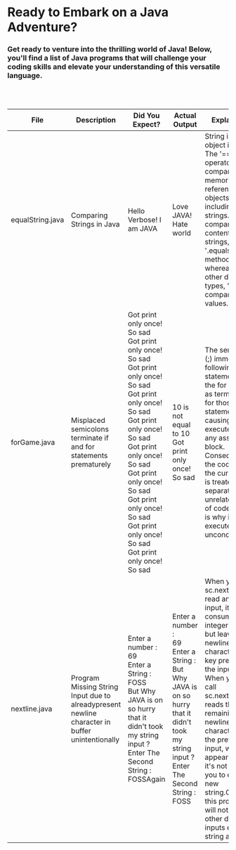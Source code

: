 <!-- TOC for Java Programs -->

# Ready to Embark on a Java Adventure?
### Get ready to venture into the thrilling world of Java! Below, you'll find a list of Java programs that will challenge your coding skills and elevate your understanding of this versatile language.

<style>
    .auto-width {
        width: auto;
        max-width: 300px;
        white-space: wrap;
        overflow: hidden; 
        text-overflow: ellipsis; 
    }
</style>

<br/>
<br/>

| File | <div class="auto-width">Description</div> | <div class="auto-width">Did You Expect?</div> | <div class="auto-width">Actual Output</div> | <div class="auto-width">Explanation</div> |
| --- | --- | --- | --- | --- |
| equalString.java | <div class="auto-width">Comparing Strings in Java</div> | <div class="auto-width">Hello Verbose! I am JAVA</div> | <div class="auto-width">Love JAVA! Hate world</div> | <div class="auto-width">String is an object in Java.<br>The '==' operator compares memory references for objects, including strings. To compare the content of strings, use the '.equals()' method, whereas for other data types, '==' compares their values.</div> |
| forGame.java | <div class="auto-width">Misplaced semicolons terminate if and for statements prematurely</div> | <div class="auto-width">Got print only once! So sad<br>Got print only once! So sad<br>Got print only once! So sad<br>Got print only once! So sad<br>Got print only once! So sad<br>Got print only once! So sad<br>Got print only once! So sad<br>Got print only once! So sad<br>Got print only once! So sad<br>Got print only once! So sad</div> | <div class="auto-width">10 is not equal to 10<br>Got print only once! So sad</div> | <div class="auto-width">The semicolons (;) immediately following the if statement and the for loop act as terminators for those statements, causing them to execute without any associated block. Consequently, the code inside the curly braces is treated as a separate, unrelated block of code, which is why it executes unconditionally.</div> |
| nextline.java | <div class="auto-width">Program Missing String Input due to alreadypresent newline character in buffer unintentionally</div> | <div class="auto-width">Enter a number :<br>69<br>Enter a String :<br>FOSS<br>But Why JAVA is on so hurry that it didn't took my string input ?<br>Enter The Second String :<br>FOSSAgain</div> | <div class="auto-width">Enter a number :<br>69<br>Enter a String :<br>But Why JAVA is on so hurry that it didn't took my string input ?<br>Enter The Second String :<br>FOSS</div> | <div class="auto-width">When you use sc.nextInt() to read an integer input, it consumes the integer value but leaves the newline character (Enter key press) in the input buffer. When you then call sc.nextLine(), it reads the remaining newline character from the previous input, which appears as if it's not allowing you to enter a new string.Obviously this problem will not affect other data type inputs except string and char.</div>

